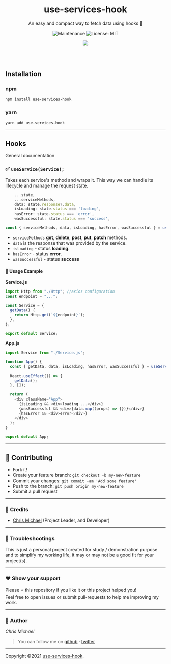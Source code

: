 <p>
    <h1 align="center">use-services-hook</h1>
</p>

<p align="center">
  An easy and compact way to fetch data using hooks 🚀
</p>

<p align="center">
  <img alt="Maintenance" src="https://img.shields.io/badge/Maintained%3F-yes-greencolor=42b883.svg" />          
  <img alt="License: MIT" src="https://img.shields.io/badge/License-MIT-yellowcolor=42b883.svg" />
</p>

<p align="center">
 <a href="https://nodei.co/npm/use-services-hook/"><img src="https://nodei.co/npm/use-services-hook.png"></a>
</p>

<br/>
<br/>

## Installation

### npm

```sh
npm install use-services-hook
```

### yarn

```sh
yarn add use-services-hook
```

---

## Hooks

General documentation

### :white_check_mark: `useService(Service);`

Takes each service's method and wraps it. This way we can handle its lifecycle and manage the request state.

```js
    ...state,
    ...serviceMethods,
    data: state.response?.data,
    isLoading: state.status === 'loading',
    hasError: state.status === 'error',
    wasSuccessful: state.status === 'success',
```

```js
const { serviceMethods, data, isLoading, hasError, wasSuccessful } = useService(Service);
```

- `serviceMethods` **get**, **delete**, **post**, **put**, **patch** methods.
- `data` is the response that was provided by the service.
- `isLoading` - status **loading**.
- `hasError` - status **error**.
- `wasSuccessful` - status **success**

#### 📝 Usage Example

**Service.js**

```js
import Http from "./Http"; //axios configuration
const endpoint = "...";

const Service = {
  getData() {
    return Http.get(`${endpoint}`);
  },
};

export default Service;
```

**App.js**

```js
import Service from "./Service.js";

function App() {
  const { getData, data, isLoading, hasError, wasSuccessful } = useService(Service);

  React.useEffect(() => {
    getData();
  }, []);

  return (
    <div className="App">
      {isLoading && <div>loading ...</div>}
      {wasSuccessful && <div>{data.map((props) => {})}</div>}
      {hasError && <div>error</div>}
    </div>
  );
}

export default App;
```

---

## **:handshake: Contributing**

- Fork it!
- Create your feature branch: `git checkout -b my-new-feature`
- Commit your changes: `git commit -am 'Add some feature'`
- Push to the branch: `git push origin my-new-feature`
- Submit a pull request

---

### **:busts_in_silhouette: Credits**

- [Chris Michael](https://github.com/ChrisMichaelPerezSantiago) (Project Leader, and Developer)

---

### **:anger: Troubleshootings**

This is just a personal project created for study / demonstration purpose and to simplify my working life, it may or may
not be a good fit for your project(s).

---

### **:heart: Show your support**

Please :star: this repository if you like it or this project helped you!\
Feel free to open issues or submit pull-requests to help me improving my work.

---

### **:robot: Author**

_*Chris Michael*_

> You can follow me on
> [github](https://github.com/ChrisMichaelPerezSantiago)&nbsp;&middot;&nbsp;[twitter](https://twitter.com/Chris5855M)

---

Copyright ©2021 [use-services-hook](https://github.com/ChrisMichaelPerezSantiago/use-services-hook).
